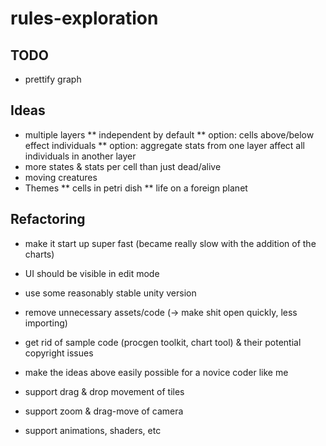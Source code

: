 # rules-exploration

## TODO

* prettify graph

## Ideas

* multiple layers 
** independent by default
** option: cells above/below effect individuals
** option: aggregate stats from one layer affect all individuals in another layer
* more states & stats per cell than just dead/alive
* moving creatures
* Themes
** cells in petri dish
** life on a foreign planet

## Refactoring

* make it start up super fast (became really slow with the addition of the charts)
* UI should be visible in edit mode

* use some reasonably stable unity version
* remove unnecessary assets/code (-> make shit open quickly, less importing)
* get rid of sample code (procgen toolkit, chart tool) & their potential copyright issues
* make the ideas above easily possible for a novice coder like me

* support drag & drop movement of tiles
* support zoom & drag-move of camera
* support animations, shaders, etc